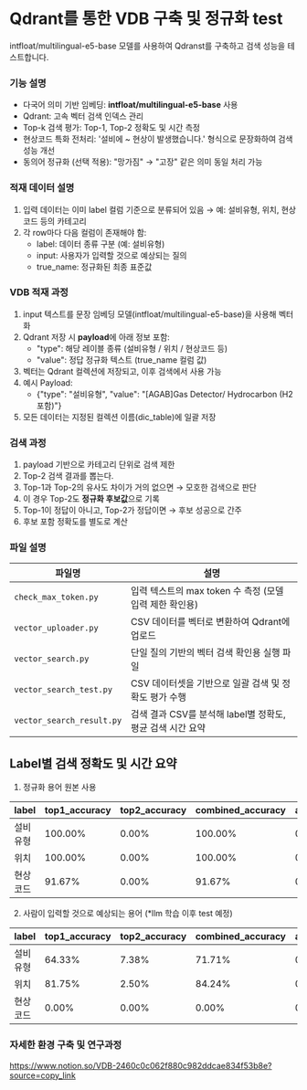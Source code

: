 # Qdrant를 통한 VDB 구축 및 정규화 test
intfloat/multilingual-e5-base 모델를 사용하여 Qdranst를 구축하고 검색 성능을 테스트합니다.

### 기능 설명
- 다국어 의미 기반 임베딩: **intfloat/multilingual-e5-base** 사용
- Qdrant: 고속 벡터 검색 인덱스 관리
- Top-k 검색 평가: Top-1, Top-2 정확도 및 시간 측정
- 현상코드 특화 전처리: '설비에 ~ 현상이 발생했습니다.' 형식으로 문장화하여 검색 성능 개선
- 동의어 정규화 (선택 적용): "망가짐" → "고장" 같은 의미 동일 처리 가능

### 적재 데이터 설명
1. 입력 데이터는 이미 label 컬럼 기준으로 분류되어 있음 → 예: 설비유형, 위치, 현상코드 등의 카테고리
2. 각 row마다 다음 컬럼이 존재해야 함:
    - label: 데이터 종류 구분 (예: 설비유형)
    - input: 사용자가 입력할 것으로 예상되는 질의
    - true_name: 정규화된 최종 표준값

### VDB 적재 과정
1. input 텍스트를 문장 임베딩 모델(intfloat/multilingual-e5-base)을 사용해 벡터화
2. Qdrant 저장 시 **payload**에 아래 정보 포함:
    - "type": 해당 레이블 종류 (설비유형 / 위치 / 현상코드 등)
    - "value": 정답 정규화 텍스트 (true_name 컬럼 값)
2. 벡터는 Qdrant 컬렉션에 저장되고, 이후 검색에서 사용 가능
3. 예시 Payload:
    - {"type": "설비유형", "value": "[AGAB]Gas Detector/ Hydrocarbon (H2 포함)"}
4. 모든 데이터는 지정된 컬렉션 이름(dic_table)에 일괄 저장

### 검색 과정
1. payload 기반으로 카테고리 단위로 검색 제한
2. Top-2 검색 결과를 뽑는다.
3. Top-1과 Top-2의 유사도 차이가 거의 없으면 → 모호한 검색으로 판단
4. 이 경우 Top-2도 **정규화 후보값**으로 기록
5. Top-1이 정답이 아니고, Top-2가 정답이면 → 후보 성공으로 간주
6. 후보 포함 정확도를 별도로 계산

### 파일 설명
| 파일명                       | 설명                                     |
| ------------------------- | -------------------------------------- |
| `check_max_token.py`      | 입력 텍스트의 max token 수 측정 (모델 입력 제한 확인용)  |
| `vector_uploader.py`      | CSV 데이터를 벡터로 변환하여 Qdrant에 업로드          |
| `vector_search.py`        | 단일 질의 기반의 벡터 검색 확인용 실행 파일         |
| `vector_search_test.py`   | CSV 데이터셋을 기반으로 일괄 검색 및 정확도 평가 수행       |
| `vector_search_result.py` | 검색 결과 CSV를 분석해 label별 정확도, 평균 검색 시간 요약 |


## Label별 검색 정확도 및 시간 요약

1) 정규화 용어 원본 사용


| label | top1\_accuracy | top2\_accuracy | combined\_accuracy | avg\_search\_time | total\_count |
| ----- | -------------- | -------------- | ------------------ | ----------------- | ------------ |
| 설비유형  | 100.00%        | 0.00%          | 100.00%            | 0.0041 sec        | 163          |
| 위치    | 100.00%        | 0.00%          | 100.00%            | 0.0042 sec        | 429          |
| 현상코드  | 91.67%         | 0.00%          | 91.67%             | 0.0039 sec        | 12           |

2) 사람이 입력할 것으로 예상되는 용어 (*llm 학습 이후 test 예정)

| label | top1\_accuracy | top2\_accuracy | combined\_accuracy | avg\_search\_time | total\_count |
| ----- | -------------- | -------------- | ------------------ | ----------------- | ------------ |
| 설비유형  | 64.33%         | 7.38%          | 71.71%             | 0.0042 sec        | 813          |
| 위치    | 81.75%         | 2.50%          | 84.24%             | 0.0051 sec        | 1282         |
| 현상코드  | 0.00%          | 0.00%          | 0.00%              | 0.0044 sec        | 24           |

### 자세한 환경 구축 및 연구과정
https://www.notion.so/VDB-2460c0c062f880c982ddcae834f53b8e?source=copy_link

